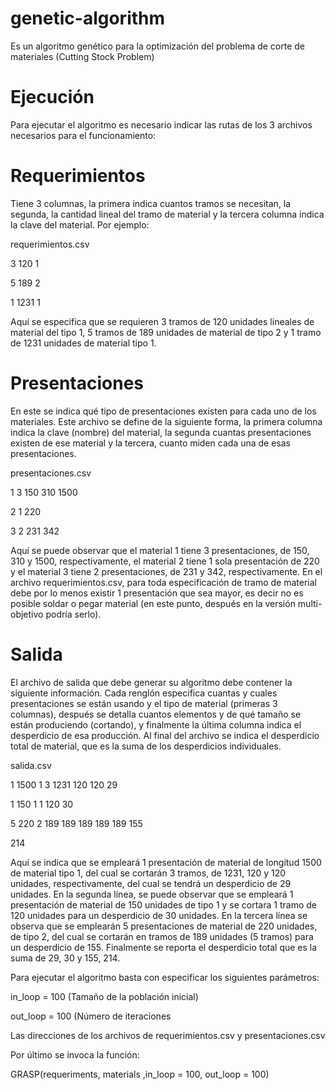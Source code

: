 # genetic-algorithm
Es un algoritmo genético para la optimización del problema de corte de materiales (Cutting Stock Problem)

# Ejecución
Para ejecutar el algoritmo es necesario indicar las rutas de los 3 archivos necesarios para el funcionamiento:

# Requerimientos
Tiene 3 columnas, la primera indica cuantos tramos se necesitan, la segunda, la cantidad lineal del tramo
de material y la tercera columna indica la clave del material. Por ejemplo:

requerimientos.csv

3 120 1

5 189 2

1 1231 1

Aquí se especifica que se requieren 3 tramos de 120 unidades lineales de material del tipo 1, 5 tramos de
189 unidades de material de tipo 2 y 1 tramo de 1231 unidades de material tipo 1.

# Presentaciones
En este se indica qué tipo de presentaciones existen para cada uno de los materiales. Este archivo se define de la siguiente forma, la primera columna indica la clave (nombre) del material, la segunda cuantas presentaciones existen de ese material y la tercera, cuanto miden cada una de esas presentaciones.

presentaciones.csv

1 3 150 310 1500

2 1 220

3 2 231 342

Aquí se puede observar que el material 1 tiene 3 presentaciones, de 150, 310 y 1500, respectivamente, el
material 2 tiene 1 sola presentación de 220 y el material 3 tiene 2 presentaciones, de 231 y 342,
respectivamente. En el archivo requerimientos.csv, para toda especificación de tramo de material debe por lo menos
existir 1 presentación que sea mayor, es decir no es posible soldar o pegar material (en este punto,
después en la versión multi-objetivo podría serlo).

# Salida

El archivo de salida que debe generar su algoritmo debe contener la siguiente información. Cada renglón
especifica cuantas y cuales presentaciones se están usando y el tipo de material (primeras 3 columnas),
después se detalla cuantos elementos y de qué tamaño se están produciendo (cortando), y finalmente la
última columna indica el desperdicio de esa producción. Al final del archivo se indica el desperdicio total
de material, que es la suma de los desperdicios individuales.

salida.csv

1 1500 1 3 1231 120 120 29

1 150 1 1 120 30

5 220 2 189 189 189 189 189 155

214

Aquí se indica que se empleará 1 presentación de material de longitud 1500 de material tipo 1, del cual
se cortarán 3 tramos, de 1231, 120 y 120 unidades, respectivamente, del cual se tendrá un desperdicio
de 29 unidades.
En la segunda línea, se puede observar que se empleará 1 presentación de material de 150 unidades de
tipo 1 y se cortara 1 tramo de 120 unidades para un desperdicio de 30 unidades.
En la tercera línea se observa que se emplearán 5 presentaciones de material de 220 unidades, de tipo
2, del cual se cortarán en tramos de 189 unidades (5 tramos) para un desperdicio de 155.
Finalmente se reporta el desperdicio total que es la suma de 29, 30 y 155, 214.


Para ejecutar el algoritmo basta con especificar los siguientes parámetros:

in_loop = 100 (Tamaño de la población inicial)

out_loop = 100 (Número de iteraciones

Las direcciones de los archivos de requerimientos.csv y presentaciones.csv

Por último se invoca la función:

GRASP(requeriments, materials ,in_loop = 100, out_loop = 100)


